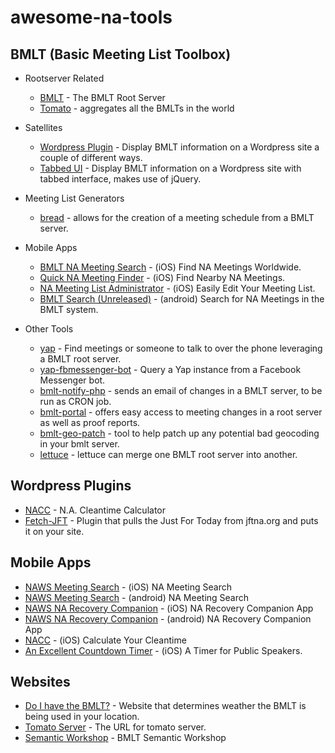 # awesome-na-tools

## BMLT (Basic Meeting List Toolbox)

- Rootserver Related
  - [BMLT](https://github.com/LittleGreenViper/BMLT-Root-Server.git) - The BMLT Root Server
  - [Tomato](https://github.com/jbraswell/tomato.git) - aggregates all the BMLTs in the world

- Satellites
  - [Wordpress Plugin](https://wordpress.org/plugins/bmlt-wordpress-satellite-plugin/) - Display BMLT information on a Wordpress site a couple of different ways.
  - [Tabbed UI](https://wordpress.org/plugins/bmlt-tabbed-ui/) - Display BMLT information on a Wordpress site with tabbed interface, makes use of jQuery.

- Meeting List Generators
  - [bread](https://wordpress.org/plugins/bread/) - allows for the creation of a meeting schedule from a BMLT server.

- Mobile Apps
  - [BMLT NA Meeting Search](https://itunes.apple.com/us/app/bmlt-na-meeting-search/id1278671593) - (iOS) Find NA Meetings Worldwide.
  - [Quick NA Meeting Finder](https://itunes.apple.com/us/app/quick-na-meeting-finder/id1195365712) - (iOS) Find Nearby NA Meetings.
  - [NA Meeting List Administrator](https://itunes.apple.com/us/app/na-meeting-list-administrator/id1198601446) - (iOS) Easily Edit Your Meeting List.
  - [BMLT Search (Unreleased)](https://play.google.com/store/apps/details?id=ie.nasouth.bmltsearch&hl=en_US) - (android) Search for NA Meetings in the BMLT system.

- Other Tools
  - [yap](https://github.com/radius314/yap.git) - Find meetings or someone to talk to over the phone leveraging a BMLT root server.
  - [yap-fbmessenger-bot](https://github.com/radius314/lettuce.git) - Query a Yap instance from a Facebook Messenger bot.
  - [bmlt-notify-php](https://github.com/pjaudiomv/bmlt-notify-php.git) - sends an email of changes in a BMLT server, to be run as CRON job.
  - [bmlt-portal](https://github.com/pjaudiomv/bmlt-portal.git) - offers easy access to meeting changes in a root server as well as proof reports.
  - [bmlt-geo-patch](https://github.com/radius314/bmlt-geo-patch.git) - tool to help patch up any potential bad geocoding in your bmlt server.
  - [lettuce](https://github.com/radius314/lettuce.git) - lettuce can merge one BMLT root server into another.

## Wordpress Plugins

- [NACC](https://wordpress.org/plugins/nacc-wordpress-plugin/) - N.A. Cleantime Calculator
- [Fetch-JFT](https://wordpress.org/plugins/fetch-jft/) - Plugin that pulls the Just For Today from jftna.org and puts it on your site.

## Mobile Apps

- [NAWS Meeting Search](https://itunes.apple.com/us/app/na-meeting-search/id627643748) - (iOS) NA Meeting Search
- [NAWS Meeting Search](https://play.google.com/store/apps/details?id=org.na.naapp&hl=en_US) - (android) NA Meeting Search
- [NAWS NA Recovery Companion](https://itunes.apple.com/us/app/na-recovery-companion/id1067941286) - (iOS) NA Recovery Companion App
- [NAWS NA Recovery Companion](https://play.google.com/store/apps/details?id=com.ionicframework.myapp349179) - (android) NA Recovery Companion App
- [NACC](https://itunes.apple.com/us/app/nacc/id452299196) - (iOS) Calculate Your Cleantime
- [An Excellent Countdown Timer](https://itunes.apple.com/us/app/an-excellent-countdown-timer/id1244827875) - (iOS) A Timer for Public Speakers.

## Websites

 - [Do I have the BMLT?](https://www.doihavethebmlt.org/) - Website that determines weather the BMLT is being used in your location.
 - [Tomato Server](https://tomato.na-bmlt.org/main_server/) - The URL for tomato server.
 - [Semantic Workshop](https://bmlt.magshare.net/workshop/) - BMLT Semantic Workshop
 